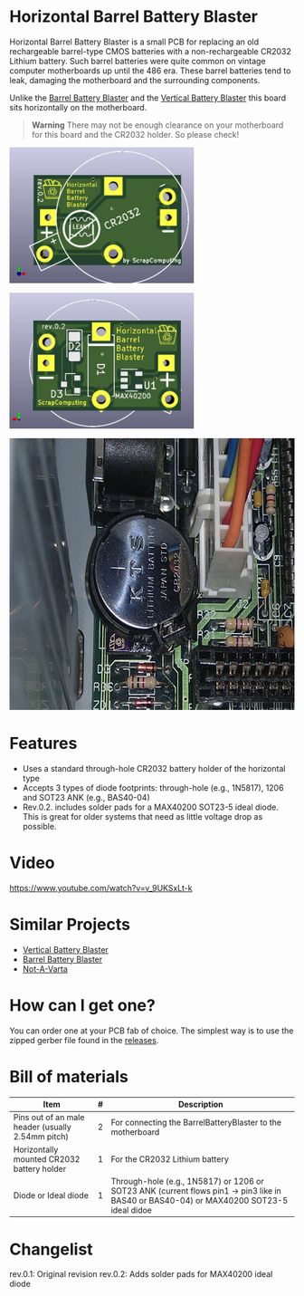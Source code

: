 # Horizontal Barrel Battery Blaster

Horizontal Barrel Battery Blaster is a small PCB for replacing an old rechargeable barrel-type CMOS batteries with a non-rechargeable CR2032 Lithium battery.
Such barrel batteries were quite common on vintage computer motherboards up until the 486 era.
These barrel batteries tend to leak, damaging the motherboard and the surrounding components.

Unlike the [Barrel Battery Blaster](https://github.com/scrapcomputing/BarrelBatteryBlaster) and the [Vertical Battery Blaster](https://github.com/scrapcomputing/VerticalBarrelBatteryBlaster) this board sits horizontally on the motherboard.

> **Warning**
> There may not be enough clearance on your motherboard for this board and the CR2032 holder. So please check!

<img src='img/HorizontalBarrelBatteryBlaster_PCB_front.jpg' alt='Horizontal Barrel Battery Blaster PCB Front' height=240>
<p float="left">
<img src='img/HorizontalBarrelBatteryBlaster_PCB_back.jpg' alt='Horizontal Barrel Battery Blaster PCB Back' height=240>
</p>
<img src='img/HorizontalBarrelBatteryBlaster_Photo.jpg' alt='Horizontal Barrel Battery Blaster Photo' height=480>

# Features
- Uses a standard through-hole CR2032 battery holder of the horizontal type
- Accepts 3 types of diode footprints: through-hole (e.g., 1N5817), 1206 and SOT23 ANK (e.g., BAS40-04)
- Rev.0.2. includes solder pads for a MAX40200 SOT23-5 ideal diode. This is great for older systems that need as little voltage drop as possible.

# Video
https://www.youtube.com/watch?v=v_9UKSxLt-k

# Similar Projects
- [Vertical Battery Blaster](https://github.com/scrapcomputing/VerticalBarrelBatteryBlaster)
- [Barrel Battery Blaster](https://github.com/scrapcomputing/BarrelBatteryBlaster)
- [Not-A-Varta](https://github.com/wiretap-retro/Not-A-Varta-CR2032)

# How can I get one?

You can order one at your PCB fab of choice.
The simplest way is to use the zipped gerber file found in the [releases](https://github.com/scrapcomputing/HorizontalBarrelBatteryBlaster/releases).


# Bill of materials

Item                                             | #   | Description
-------------------------------------------------|-----|-----------------------------------------
Pins out of an male header (usually 2.54mm pitch)| 2   | For connecting the BarrelBatteryBlaster to the motherboard
Horizontally mounted CR2032 battery holder       | 1   | For the CR2032 Lithium battery
Diode or Ideal diode                             | 1   | Through-hole (e.g., 1N5817) or 1206 or SOT23 ANK (current flows pin1 -> pin3 like in BAS40 or BAS40-04) or MAX40200 SOT23-5 ideal didoe


# Changelist
rev.0.1: Original revision 
rev.0.2: Adds solder pads for MAX40200 ideal diode